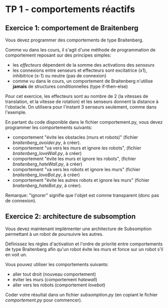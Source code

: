 # TP 1 -  comportements réactifs

## Exercice 1: comportement de Braitenberg

Vous devez programmer des comportements de type Braitenberg. 

Comme vu dans les cours, il s'agit d'une méthode de programmation de comportement reposant sur des principes simples:
* les _effecteurs_ dépendent de la somme des activations des _senseurs_
* les connexions entre senseurs et effecteurs sont excitatrice (x1), inhibitrice (x-1) ou neutre (pas de connexion)
* comme vu dans le cours, un comportement de Braitenberg n'utilise **jamais** de structures conditionnelles (type if-then-else)

Pour cet exercice, les effecteurs sont au nombre de 2 (la vitesses de translation, et la vitesse de rotation) et les senseurs donnent la distance à l'obstacle. On utilisera pour l'instant 3 senseurs seulement, comme dans l'exemple.

En partant du code disponible dans le fichier comportement.py, vous devez programmer les comportements suivants:

* comportement "évite les obstacles (murs et robots)" (fichier _braitenberg_avoider.py_, à créer).
* comportement "va vers les murs et ignore les robots", (fichier _braitenberg_loveWall.py_, à créer)
* comportement "évite les murs et ignore les robots", (fichier _braitenberg_hateWall.py_, à créer)
* comportement "va vers les robots et ignore les murs" (fichier _braitenberg_loveBot.py_, à créer)
* comportement "évite les autres robots et ignore les murs" (fichier _braitenberg_hateBot.py_, à créer).

Remarque: "ignorer" signifie que l'objet est comme transparent (donc pas de connexion).

## Exercice 2: architecture de subsomption

Vous devez maintenant implémenter une architecture de Subsomption permettant à un robot de poursuivre les autres.

Définissez les règles d'activation et l'ordre de priorité entre comportements de type Braitenberg afin qu'un robot évite les murs et fonce sur un robot s'il en voit un.

Vous pouvez utiliser les comportements suivants:
* aller tout droit (nouveau comportement)
* éviter les murs (comportement _hatewall_)
* aller vers les robots (comportement _lovebot_)

Coder votre résultat dans un fichier _subsomption.py_ (en copiant le fichier _comportement.py_ pour commencer).
